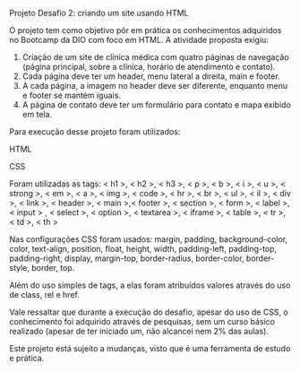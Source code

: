Projeto Desafio 2: criando um site usando HTML

O projeto tem como objetivo pôr em prática os conhecimentos adquiridos no Bootcamp da DIO com foco em HTML. A atividade proposta exigiu:
  1. Criação de um site de clínica médica com quatro páginas de navegação (página principal, sobre a clínica, horário de atendimento e contato).
  2. Cada página deve ter um header, menu lateral a direita, main e footer.
  3. A cada página, a imagem no header deve ser diferente, enquanto menu e footer se mantém iguais.
  4. A página de contato deve ter um formulário para contato e mapa exibido em tela.

Para execução desse projeto foram utilizados:

  HTML

  CSS

Foram utilizadas as tags: < h1 >, < h2 >, < h3 >, < p >, < b >, < i >, < u >, < strong >, < em >, < a >, < img >, < code >, < hr >, < br >, < ul >, < il >, < div >, < link >, < header >, < main >,< footer >, < section >, < form >, < label >, < input > , < select >, < option >, < textarea >, < iframe >, < table >, < tr >, < td >, < th >


Nas configurações CSS foram usados: margin, padding, background-color, color, text-align, position, float, height, width, padding-left, padding-top, padding-right, display, margin-top, border-radius, border-color, border-style, border, top.

Além do uso simples de tags, a elas foram atribuídos valores através do uso de class, rel e href.

Vale ressaltar que durante a execução do desafio, apesar do uso de CSS, o conhecimento foi adquirido através de pesquisas, sem um curso básico realizado (apesar de ter iniciado um, não alcancei nem 2% das aulas).

Este projeto está sujeito a mudanças, visto que é uma ferramenta de estudo e prática.
